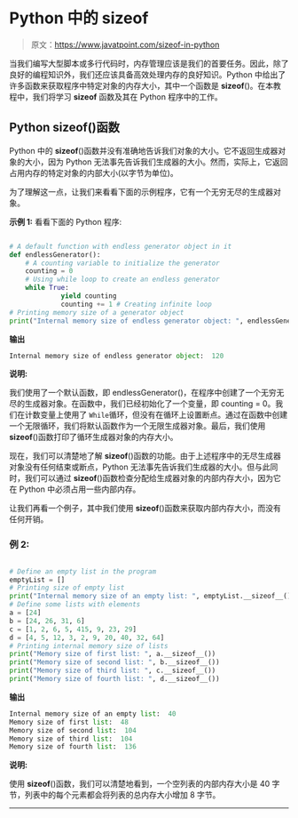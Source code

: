 # Python 中的 sizeof

> 原文：<https://www.javatpoint.com/sizeof-in-python>

当我们编写大型脚本或多行代码时，内存管理应该是我们的首要任务。因此，除了良好的编程知识外，我们还应该具备高效处理内存的良好知识。Python 中给出了许多函数来获取程序中特定对象的内存大小，其中一个函数是 __sizeof__()。在本教程中，我们将学习 __sizeof__ 函数及其在 Python 程序中的工作。

## Python __sizeof__()函数

Python 中的 __sizeof__()函数并没有准确地告诉我们对象的大小。它不返回生成器对象的大小，因为 Python 无法事先告诉我们生成器的大小。然而，实际上，它返回占用内存的特定对象的内部大小(以字节为单位)。

为了理解这一点，让我们来看看下面的示例程序，它有一个无穷无尽的生成器对象。

**示例 1:** 看看下面的 Python 程序:

```py

# A default function with endless generator object in it
def endlessGenerator():
    # A counting variable to initialize the generator
    counting = 0
    # Using while loop to create an endless generator
    while True:
             yield counting
             counting += 1 # Creating infinite loop
# Printing memory size of a generator object
print("Internal memory size of endless generator object: ", endlessGenerator.__sizeof__())

```

**输出**

```py
Internal memory size of endless generator object:  120

```

**说明:**

我们使用了一个默认函数，即 endlessGenerator()，在程序中创建了一个无穷无尽的生成器对象。在函数中，我们已经初始化了一个变量，即 counting = 0。我们在计数变量上使用了 `While`循环，但没有在循环上设置断点。通过在函数中创建一个无限循环，我们将默认函数作为一个无限生成器对象。最后，我们使用 __sizeof__()函数打印了循环生成器对象的内存大小。

现在，我们可以清楚地了解 __sizeof__()函数的功能。由于上述程序中的无尽生成器对象没有任何结束或断点，Python 无法事先告诉我们生成器的大小。但与此同时，我们可以通过 __sizeof__()函数检查分配给生成器对象的内部内存大小，因为它在 Python 中必须占用一些内部内存。

让我们再看一个例子，其中我们使用 __sizeof__()函数来获取内部内存大小，而没有任何开销。

### 例 2:

```py

# Define an empty list in the program
emptyList = []
# Printing size of empty list
print("Internal memory size of an empty list: ", emptyList.__sizeof__())
# Define some lists with elements
a = [24]
b = [24, 26, 31, 6]
c = [1, 2, 6, 5, 415, 9, 23, 29]
d = [4, 5, 12, 3, 2, 9, 20, 40, 32, 64]
# Printing internal memory size of lists
print("Memory size of first list: ", a.__sizeof__())
print("Memory size of second list: ", b.__sizeof__())
print("Memory size of third list: ", c.__sizeof__())
print("Memory size of fourth list: ", d.__sizeof__())

```

**输出**

```py
Internal memory size of an empty list:  40
Memory size of first list:  48
Memory size of second list:  104
Memory size of third list:  104
Memory size of fourth list:  136

```

**说明:**

使用 __sizeof__()函数，我们可以清楚地看到，一个空列表的内部内存大小是 40 字节，列表中的每个元素都会将列表的总内存大小增加 8 字节。

* * *